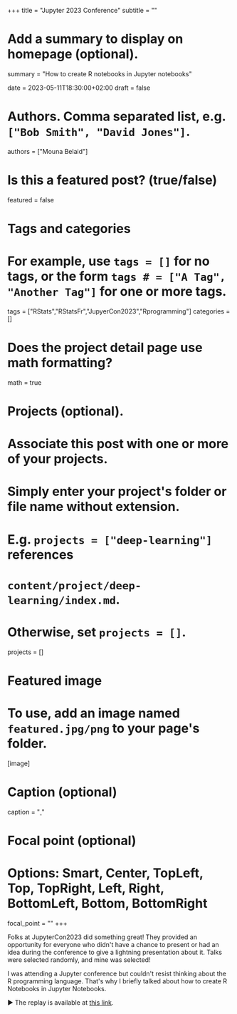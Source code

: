 +++
title = "Jupyter 2023 Conference"
subtitle = ""

# Add a summary to display on homepage (optional).
summary = "How to create R notebooks in Jupyter notebooks"

date = 2023-05-11T18:30:00+02:00
draft = false

# Authors. Comma separated list, e.g. `["Bob Smith", "David Jones"]`.
authors = ["Mouna Belaid"]

# Is this a featured post? (true/false)
featured = false

# Tags and categories
# For example, use `tags = []` for no tags, or the form `tags # = ["A Tag", "Another Tag"]` for one or more tags.
tags = ["RStats","RStatsFr","JupyerCon2023","Rprogramming"]
categories = []

# Does the project detail page use math formatting?
math = true

# Projects (optional).
#   Associate this post with one or more of your projects.
#   Simply enter your project's folder or file name without extension.
#   E.g. `projects = ["deep-learning"]` references 
#   `content/project/deep-learning/index.md`.
#   Otherwise, set `projects = []`.
projects = []

# Featured image
# To use, add an image named `featured.jpg/png` to your page's folder. 
[image]
  # Caption (optional)
  caption = "[ ]()"

  # Focal point (optional)
  # Options: Smart, Center, TopLeft, Top, TopRight, Left, Right, BottomLeft, Bottom, BottomRight
  focal_point = ""
+++

Folks at JupyterCon2023 did something great! They provided an opportunity for everyone who didn't have a chance to present or had an idea during the conference to give a lightning presentation about it. Talks were selected randomly, and mine was selected!

I was attending a Jupyter conference but couldn't resist thinking about the R programming language. That's why I briefly talked about how to create R Notebooks in Jupyter Notebooks.

:arrow_forward: The replay is available at [this link](https://www.linkedin.com/posts/mouna-belaid_jupytercon2023-jupyter-r-activity-7062748353389842434-343W?utm_source=share&utm_medium=member_desktop).
